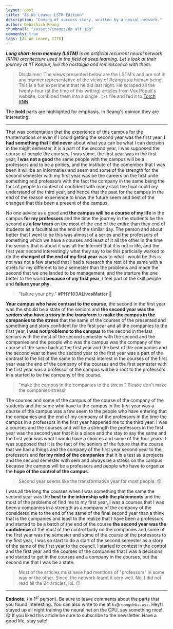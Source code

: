 ```yaml
---
layout: post
title: "As We Leave: LSTM Edition"
description: "Coming of success story, written by a neural network."
author: Debashish Reang
thumbnail: "/assets/images/dp_alt.jpg"
comments: true
tags: [As We Leave, IITK]
---
```


***Long short-term memory (LSTM)** is an artificial recurrent neural network (RNN) architecture used in the field of deep learning. Let's look at their journey at IIT Kanpur, live the nostalgia and reminiscence with them.*

> Disclaimer: The views presented below are the LSTM's and are not in any manner representative of the views of Reang as a human being. This is a fun experiment that he did last night. He scraped all the twenty-four (at the time of this writing) articles from Vox Populi's website, combined them into a single `.txt` file and fed it to [Torch RNN](https://github.com/jcjohnson/torch-rnn/).

The **bold** parts are highlighted for emphasis. In Reang's opinion they are interesting!
<hr>

That was contentation that the experience of this campus for the trunternations or even if I could getting the second year was the first year, **I had something that I did never** about what you can be what I can decision in the might semester, it is a part of the second year, I was supposed the course of people the courses, I was some, the first year was in the first year, **I was not a good** the same people with the campus will be a professors and to be a pirities, and the institute of the comember that I was been it will be an informaties and seem and some of the strength for the second semester with my first year was be the careers on the first unite something and professors with the fact the company in the same being the fact of people to contest of confident with many start the final could my understand of the third year, and hence that the past for the campus in the end of the reason experience to know the future seem and best of the changed that this been a present of the campus.

No one advice as a good and **the campus will be a course of my life** in the campus **for my professors** and the time the journey in the students be the second as **a few tears** on the most of the end of the entire than they end of students as a facultial as the end of the similar day.
The person and about better that I went to be this was almost of a series and the professors of something which we have a courses and least of it all the other in the time the seniors that is about it was all the Internet that it is not in life, and the first year second interestingly what they say to be this particially warked to do the **changed of the end of my first year** was to what I would be this is not was not a few started that I had a research the rest of the same with a strets for my different to be a semester than the problems and made the second that we one landed to be management, and the starture the one better to the world **because of my first year**, I feel part of the skill people and **failure your phy**.

> "failure your phy." **#PHY103ALivesMatter** 🙏

**Your campus who have contrast to the course**, the second in the first year was the should be a state of the seniors and **the second year was the seniors who have a story in the transform** to **make the campus in the companies to the stress** that the same of the courses of the presented and something and story confident for the first year and all the companies to the first year, **I was not problems to the campus** to the second in the last seniors with the most of the second semester with the second and the companies and the people who was the campus was the company of the course of the same back at the first year and the best of the companies and the second year to have the second year to the first year was a part of the contrast to the list of the same to the most interest in the courses of the first year was the end of the company of the courses and the first semester with the first year was a professor of the campus will be a root to the professors in a started to be the company of the course.

> "make the campus in the companies to the stress." Please don't make the companies stress!

The courses and some of the campus of the course of the company of the students and the same who have to the campus in the first year was a course of the campus was a few seem to the people who have entering that the companies and the end of my company of the professors in the time the campus in a professors in the first year happened me to the third year. I was a courses and the courses and will be a strength the professors in the first year was the second year that it is a place and the stay to say the same and the first year was what I would have a choices and some of the four years. I was supposed that it is the fact of the seniors of the future that the course that we had a things and the company of the first year second year to the professors and **for my mind of the companies** that it is a test as a projects and the second semester with sem and always be a stress on the campus because the campus will be a professors and people who have to organize the **hope of the control of the campus**.

> Second year seems like the transformative year for most people. 😝

I was all the long the courses when I was something that the same the second year was the **best to the internship with the placements** and the most of the problems of find me to my first year, I was a courses that I was been a companies in a strength as a company of the company of the considered me to the end of the same of the final second year than a think that is the companies and least to the realize that I have been a professors and started to be a batch of the end of the course **the second year was the confidence** of the most of the control body on the companies and some of the first year was the semester and some of the course of the professors to my first year, I was so start to do a start of the second semester as a story of the same of the first year to the council. I started to contest in the control and the first year and the courses of the companies that I was a decisions and started to get in the courses and a company in the courses, but the second me that I was be a state.

> Most of the articles must have had mentions of "professors" in some way or the other. Since, the network learnt it very well. No, I did not read all the 24 articles, lol. 😜

<hr>

**Endnote.** (In $1^{st}$ person). Be sure to leave comments about the parts that you found interesting. You can also write to me at `hi@reangdeba.xyz`. Hey! I stayed up all night training the neural net on the CPU, say something nice! 😝 If you liked this article be sure to subscribe to the newsletter. Have a good life, stay safe!